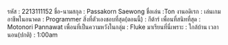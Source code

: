 รหัส : 2213111152
ชื่อ-นามสกุล : Passakorn Saewong
ชื่อเล่น :Ton
งานอดิเรก : เล่นเกม
อาชีพในอนาคต : Programmer
สิ่งที่ตัวเองชอบที่สุด(ตอนนี้) : กีต้าร์ 
เพื่อนที่สนิทที่สุด : Motonori Pannawat
เพื่อนที่เป็นความหวังในกลุ่ม : Fluke
มาเรียนที่นี่เพราะ : ใกล้บ้าน
เวลานอน(ปกติ) : 1:00am 
